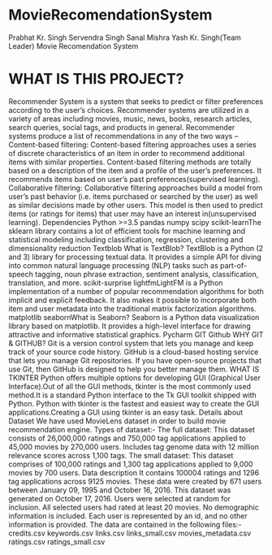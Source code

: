 # MovieRecomendationSystem
Prabhat Kr. Singh
Servendra Singh
Sanal Mishra
Yash Kr. Singh(Team Leader)
Movie Recomendation System
<h1>WHAT IS THIS PROJECT?</h1>
Recommender System is a system that seeks to predict or filter preferences according to the user’s choices. Recommender systems are utilized in a variety of areas including movies, music, news, books, research articles, search queries, social tags, and products in general.
Recommender systems produce a list of recommendations in any of the two ways –
Content-based filtering: Content-based filtering approaches uses a series of discrete characteristics of an item in order to recommend additional items with similar properties. Content-based filtering methods are totally based on a description of the item and a profile of the user’s preferences. It recommends items based on user’s past preferences(supervised learning).
Collaborative filtering: Collaborative filtering approaches build a model from user’s past behavior (i.e. items purchased or searched by the user) as well as similar decisions made by other users. This model is then used to predict items (or ratings for items) that user may have an interest in(unsupervised learning).
Dependencies
Python >=3.5
pandas
numpy
scipy
scikit-learnThe sklearn library contains a lot of efficient tools for machine learning and statistical modeling including classification, regression, clustering and dimensionality reduction
Textblob
What is TextBlob?
TextBlob is a Python (2 and 3) library for processing textual data. It provides a simple API for diving into common natural language processing (NLP) tasks such as part-of-speech tagging, noun phrase extraction, sentiment analysis, classification, translation, and more.
scikit-surprise
lightfmLightFM is a Python implementation of a number of popular recommendation algorithms for both implicit and explicit feedback. It also makes it possible to incorporate both item and user metadata into the traditional matrix factorization algorithms.
matplotlib
seabornWhat is Seaborn?
Seaborn is a Python data visualization library based on matplotlib. It provides a high-level interface for drawing attractive and informative statistical graphics.
Pycharm
GIT
Github
WHY GIT & GITHUB?
Git is a version control system that lets you manage and keep track of your source code history.
GitHub is a cloud-based hosting service that lets you manage Git repositories. If you have open-source projects that use Git, then GitHub is designed to help you better manage them.
WHAT IS TKINTER
Python offers multiple options for developing GUI (Graphical User Interface).Out of all the GUI methods, tkinter is the most commonly used method.It is a standard Python interface to the Tk GUI toolkit shipped with Python. Python with tkinter is the fastest and easiest way to create the GUI applications.Creating a GUI using tkinter is an easy task.
Details about Dataset
We have used MovieLens dataset in order to build movie recommendation engine.
Types of dataset:-
The full dataset: This dataset consists of 26,000,000 ratings and 750,000 tag applications applied to 45,000 movies by 270,000 users. Includes tag genome data with 12 million relevance scores across 1,100 tags.
The small dataset: This dataset comprises of 100,000 ratings and 1,300 tag applications applied to 9,000 movies by 700 users.
Data description
It contains 100004 ratings and 1296 tag applications across 9125 movies. These data were created by 671 users between January 09, 1995 and October 16, 2016. This dataset was generated on October 17, 2016.
Users were selected at random for inclusion. All selected users had rated at least 20 movies. No demographic information is included. Each user is represented by an id, and no other information is provided.
The data are contained in the following files:-
credits.csv
keywords.csv
links.csv
links_small.csv
movies_metadata.csv
ratings.csv
ratings_small.csv
